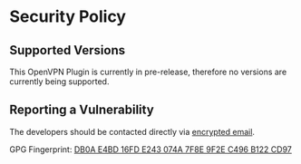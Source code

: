 # Security Policy

## Supported Versions

This OpenVPN Plugin is currently in pre-release, 
therefore no versions are currently being supported.

## Reporting a Vulnerability

The developers should be contacted directly via [encrypted email](mailto:info@cyberninjas.com).

GPG Fingerprint: [DB0A E4BD 16FD E243 074A 7F8E 9F2E C496 B122 CD97](https://keyserver.ubuntu.com/pks/lookup?op=get&search=0x9F2EC496B122CD97)
